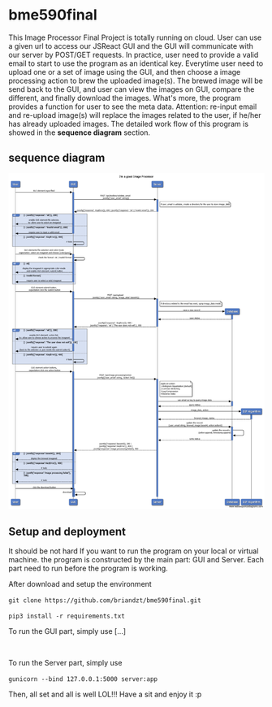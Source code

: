 # bme590final
This Image Processor Final Project is totally running on cloud. 
User can use a given url to access our JSReact GUI and the GUI will
communicate with our server by POST/GET requests. In practice, user
need to provide a valid email to start to use the program as an identical 
key. Everytime user need to upload one or a set of image using the GUI, 
and then choose a image processing action to brew the uploaded image(s).
The brewed image will be send back to the GUI, and user can view the images
on GUI, compare the different, and finally download the images. What's more,
the program provides a function for user to see the meta data. Attention:
re-input email and re-upload image(s) will replace the images related to
the user, if he/her has already uploaded images. The detailed work flow
of this program is showed in the **sequence diagram** section. 

## sequence diagram
![Image](I'm%20a%20good%20Image%20Processor.png "sequence diagrams")

## Setup and deployment
It should be not hard If you want to run the program on your local 
or virtual machine. the program is constructed by the main part: GUI
and Server. Each part need to run before the program is working.

After download and setup the environment

`git clone https://github.com/briandzt/bme590final.git`

`pip3 install -r requirements.txt`

To run the GUI part, simply use [...]

` `

To run the Server part, simply use 

`gunicorn --bind 127.0.0.1:5000 server:app`

Then, all set and all is well LOL!!! Have a sit and enjoy it :p

